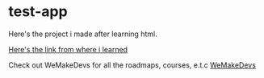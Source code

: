 # test-app
Here's the project i made after learning html.

[Here's the link from where i learned](https://www.youtube.com/watch?v=kUMe1FH4CHE>freeCodeCamp.org)

Check out WeMakeDevs for all the roadmaps, courses, e.t.c
[WeMakeDevs](https://github.com/WeMakeDevs/roadmaps.git)
